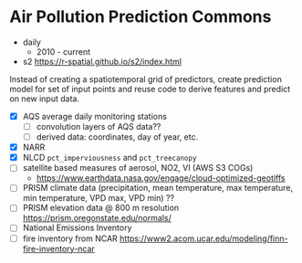 # Air Pollution Prediction Commons

- daily
  - 2010 - current
- s2 https://r-spatial.github.io/s2/index.html


Instead of creating a spatiotemporal grid of predictors, create prediction model for set of input points and reuse code to derive features and predict on new input data.

- [x] AQS average daily monitoring stations
  - [ ] convolution layers of AQS data??
  - [ ] derived data: coordinates, day of year, etc.
- [x] NARR
- [x] NLCD `pct_imperviousness` and `pct_treecanopy`
- [ ] satellite based measures of aerosol, NO2, VI (AWS S3 COGs)
  - https://www.earthdata.nasa.gov/engage/cloud-optimized-geotiffs
- [ ] PRISM climate data (precipitation, mean temperature, max temperature, min temperature, VPD max, VPD min) ??
- [ ] PRISM elevation data @ 800 m resolution https://prism.oregonstate.edu/normals/
- [ ] National Emissions Inventory
- [ ] fire inventory from NCAR https://www2.acom.ucar.edu/modeling/finn-fire-inventory-ncar
